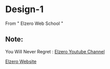 # Design-1
From " Elzero Web School "

## Note:
You Will Never Regret : 
[Elzero Youtube Channel](https://www.youtube.com/watch?v=_-eh8cwGGwg&t=1460s)

[Elzero Website](https://elzero.org/)
